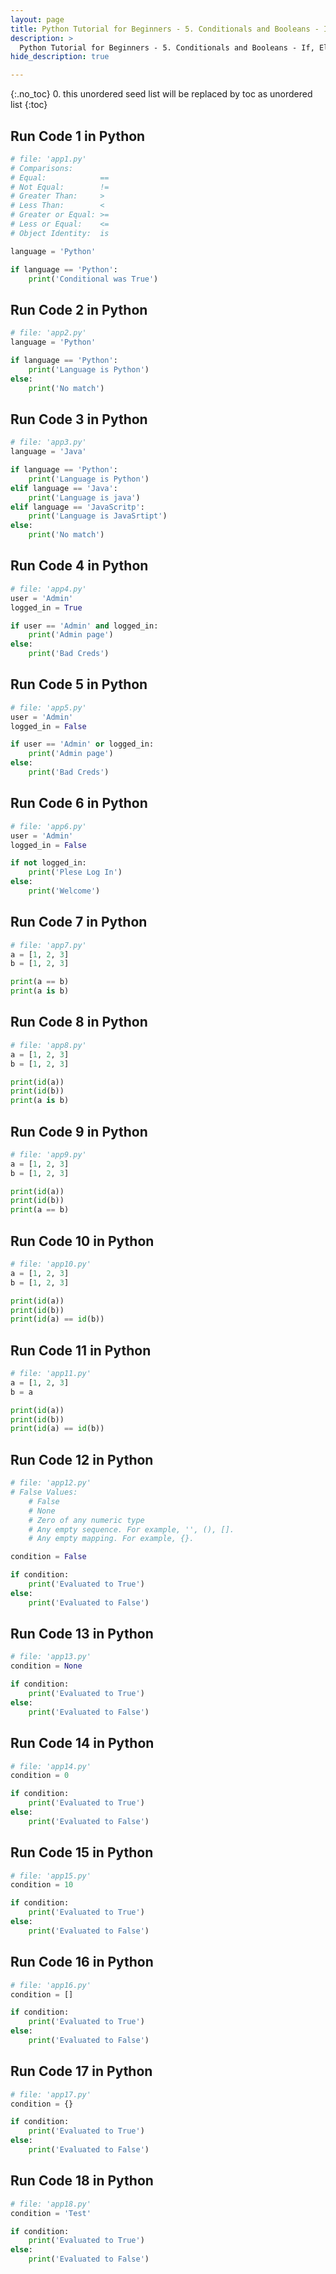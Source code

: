 ```yaml
---
layout: page
title: Python Tutorial for Beginners - 5. Conditionals and Booleans - If, Else, and Elif Statements
description: >
  Python Tutorial for Beginners - 5. Conditionals and Booleans - If, Else, and Elif Statements...
hide_description: true

---
```


{:.no_toc}
0. this unordered seed list will be replaced by toc as unordered list
{:toc}


##  Run Code 1 in Python

~~~py
# file: 'app1.py'
# Comparisons:
# Equal:            ==
# Not Equal:        !=
# Greater Than:     >
# Less Than:        <
# Greater or Equal: >=
# Less or Equal:    <=
# Object Identity:  is

language = 'Python'

if language == 'Python':
    print('Conditional was True')
~~~


##  Run Code 2 in Python

~~~py
# file: 'app2.py'
language = 'Python'

if language == 'Python':
    print('Language is Python')
else:
    print('No match')
~~~

##  Run Code 3 in Python

~~~py
# file: 'app3.py'
language = 'Java'

if language == 'Python':
    print('Language is Python')
elif language == 'Java':
    print('Language is java')
elif language == 'JavaScritp':
    print('Language is JavaSrtipt')
else:
    print('No match')
~~~

##  Run Code 4 in Python

~~~py
# file: 'app4.py'
user = 'Admin'
logged_in = True

if user == 'Admin' and logged_in:
    print('Admin page')
else:
    print('Bad Creds')
~~~


##  Run Code 5 in Python

~~~py
# file: 'app5.py'
user = 'Admin'
logged_in = False

if user == 'Admin' or logged_in:
    print('Admin page')
else:
    print('Bad Creds')
~~~

##  Run Code 6 in Python

~~~py
# file: 'app6.py'
user = 'Admin'
logged_in = False

if not logged_in:
    print('Plese Log In')
else:
    print('Welcome')
~~~

##  Run Code 7 in Python

~~~py
# file: 'app7.py'
a = [1, 2, 3]
b = [1, 2, 3]

print(a == b)
print(a is b)
~~~


##  Run Code 8 in Python

~~~py
# file: 'app8.py'
a = [1, 2, 3]
b = [1, 2, 3]

print(id(a))
print(id(b))
print(a is b)
~~~

##  Run Code 9 in Python

~~~py
# file: 'app9.py'
a = [1, 2, 3]
b = [1, 2, 3]

print(id(a))
print(id(b))
print(a == b)
~~~

##  Run Code 10 in Python

~~~py
# file: 'app10.py'
a = [1, 2, 3]
b = [1, 2, 3]

print(id(a))
print(id(b))
print(id(a) == id(b))
~~~


##  Run Code 11 in Python

~~~py
# file: 'app11.py'
a = [1, 2, 3]
b = a

print(id(a))
print(id(b))
print(id(a) == id(b))
~~~


##  Run Code 12 in Python

~~~py
# file: 'app12.py'
# False Values:
    # False
    # None
    # Zero of any numeric type
    # Any empty sequence. For example, '', (), [].
    # Any empty mapping. For example, {}.

condition = False

if condition:
    print('Evaluated to True')
else:
    print('Evaluated to False')
~~~

##  Run Code 13 in Python

~~~py
# file: 'app13.py'
condition = None

if condition:
    print('Evaluated to True')
else:
    print('Evaluated to False')
~~~

##  Run Code 14 in Python

~~~py
# file: 'app14.py'
condition = 0

if condition:
    print('Evaluated to True')
else:
    print('Evaluated to False')
~~~


##  Run Code 15 in Python

~~~py
# file: 'app15.py'
condition = 10

if condition:
    print('Evaluated to True')
else:
    print('Evaluated to False')
~~~

##  Run Code 16 in Python

~~~py
# file: 'app16.py'
condition = []

if condition:
    print('Evaluated to True')
else:
    print('Evaluated to False')
~~~

##  Run Code 17 in Python

~~~py
# file: 'app17.py'
condition = {}

if condition:
    print('Evaluated to True')
else:
    print('Evaluated to False')
~~~


##  Run Code 18 in Python

~~~py
# file: 'app18.py'
condition = 'Test'

if condition:
    print('Evaluated to True')
else:
    print('Evaluated to False')
~~~
